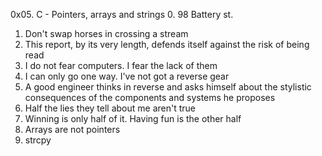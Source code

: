   0x05. C - Pointers, arrays and strings
0. 98 Battery st. 
1. Don't swap horses in crossing a stream 
2. This report, by its very length, defends itself against the risk of being read
3. I do not fear computers. I fear the lack of them 
4. I can only go one way. I've not got a reverse gear
5. A good engineer thinks in reverse and asks himself about the stylistic consequences of the components and systems he proposes
6. Half the lies they tell about me aren't true 
7. Winning is only half of it. Having fun is the other half 
8. Arrays are not pointers
9. strcpy 
